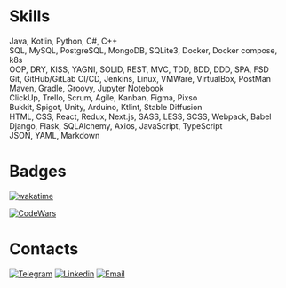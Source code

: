 # Skills
Java, Kotlin, Python, C#, C++\
SQL, MySQL, PostgreSQL, MongoDB, SQLite3, Docker, Docker compose, k8s\
OOP, DRY, KISS, YAGNI, SOLID, REST, MVC, TDD, BDD, DDD, SPA, FSD\
Git, GitHub/GitLab CI/CD, Jenkins, Linux, VMWare, VirtualBox, PostMan\
Maven, Gradle, Groovy, Jupyter Notebook\
ClickUp, Trello, Scrum, Agile, Kanban, Figma, Pixso\
Bukkit, Spigot, Unity, Arduino, Ktlint, Stable Diffusion\
HTML, CSS, React, Redux, Next.js, SASS, LESS, SCSS, Webpack, Babel\
Django, Flask, SQLAlchemy, Axios, JavaScript, TypeScript\
JSON, YAML, Markdown

# Badges
[![wakatime](https://wakatime.com/badge/user/342c306f-2d85-43f6-a539-bb73a7c09656.svg?style=for-the-badge)](https://wakatime.com/@342c306f-2d85-43f6-a539-bb73a7c09656)

[![CodeWars](https://www.codewars.com/users/Roman-Andr/badges/large)](https://www.codewars.com/users/Roman-Andr)

# Contacts
[![Telegram](https://img.shields.io/badge/Telegram-2CA5E0?style=for-the-badge&logo=telegram&logoColor=white)](https://t.me/RomanAndr)
[![Linkedin](https://img.shields.io/badge/Linkedin-%232E87FB.svg?&style=for-the-badge&logo=linkedin&logoColor=white)](https://www.linkedin.com/in/romanandr)
[![Email](https://img.shields.io/badge/Gmail-D14836?style=for-the-badge&logo=gmail&logoColor=white)](mailto:andrroman07@gmail.com)
